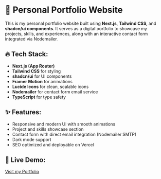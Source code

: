 # 🌟 Personal Portfolio Website

This is my personal portfolio website built using **Next.js**, **Tailwind CSS**, and **shadcn/ui components**. It serves as a digital portfolio to showcase my projects, skills, and experiences, along with an interactive contact form integrated via Nodemailer.

## 🔥 Tech Stack:
- **Next.js (App Router)**
- **Tailwind CSS** for styling
- **shadcn/ui** for UI components
- **Framer Motion** for animations
- **Lucide Icons** for clean, scalable icons
- **Nodemailer** for contact form email service
- **TypeScript** for type safety

## ✨ Features:
- Responsive and modern UI with smooth animations
- Project and skills showcase section
- Contact form with direct email integration (Nodemailer SMTP)
- Dark mode support
- SEO optimized and deployable on Vercel

## 🚀 Live Demo:
[Visit my Portfolio](https://varad-deshpande.vercel.app/)

